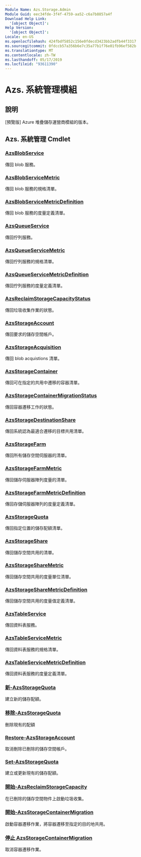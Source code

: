 ```yaml
---
Module Name: Azs.Storage.Admin
Module Guid: eec34fde-3f4f-4759-aa52-c6a7b8857a4f
Download Help Link:
  '[object Object]': 
Help Version:
  '[object Object]': 
Locale: en-US
ms.openlocfilehash: 424fbdf5852c156e0fdecd3423bb2adfb44f3317
ms.sourcegitcommit: 0fdccb57a356b6e7c35a77b1f76e01fb96ef582b
ms.translationtype: MT
ms.contentlocale: zh-TW
ms.lasthandoff: 05/17/2019
ms.locfileid: "93611390"
---
```

# Azs. 系統管理模組
## 說明
[預覽版] Azure 堆疊儲存運營商模組的版本。

## Azs. 系統管理 Cmdlet
### [AzsBlobService](Get-AzsBlobService.md)
傳回 blob 服務。

### [AzsBlobServiceMetric](Get-AzsBlobServiceMetric.md)
傳回 blob 服務的規格清單。

### [AzsBlobServiceMetricDefinition](Get-AzsBlobServiceMetricDefinition.md)
傳回 blob 服務的度量定義清單。

### [AzsQueueService](Get-AzsQueueService.md)
傳回佇列服務。

### [AzsQueueServiceMetric](Get-AzsQueueServiceMetric.md)
傳回佇列服務的規格清單。

### [AzsQueueServiceMetricDefinition](Get-AzsQueueServiceMetricDefinition.md)
傳回佇列服務的度量定義清單。

### [AzsReclaimStorageCapacityStatus](Get-AzsReclaimStorageCapacityStatus.md)
傳回垃圾收集作業的狀態。

### [AzsStorageAccount](Get-AzsStorageAccount.md)
傳回要求的儲存空間帳戶。

### [AzsStorageAcquisition](Get-AzsStorageAcquisition.md)
傳回 blob acquistions 清單。

### [AzsStorageContainer](Get-AzsStorageContainer.md)
傳回可在指定的共用中遷移的容器清單。

### [AzsStorageContainerMigrationStatus](Get-AzsStorageContainerMigrationStatus.md)
傳回容器遷移工作的狀態。

### [AzsStorageDestinationShare](Get-AzsStorageDestinationShare.md)
傳回系統認為最適合遷移的目標共用清單。

### [AzsStorageFarm](Get-AzsStorageFarm.md)
傳回所有儲存空間伺服器的清單。

### [AzsStorageFarmMetric](Get-AzsStorageFarmMetric.md)
傳回儲存伺服器陣列度量的清單。

### [AzsStorageFarmMetricDefinition](Get-AzsStorageFarmMetricDefinition.md)
傳回存儲伺服器陣列的度量定義清單。

### [AzsStorageQuota](Get-AzsStorageQuota.md)
傳回指定位置的儲存配額清單。

### [AzsStorageShare](Get-AzsStorageShare.md)
傳回儲存空間共用的清單。

### [AzsStorageShareMetric](Get-AzsStorageShareMetric.md)
傳回儲存空間共用的度量單位清單。

### [AzsStorageShareMetricDefinition](Get-AzsStorageShareMetricDefinition.md)
傳回儲存空間共用的度量值定義清單。

### [AzsTableService](Get-AzsTableService.md)
傳回資料表服務。

### [AzsTableServiceMetric](Get-AzsTableServiceMetric.md)
傳回資料表服務的規格清單。

### [AzsTableServiceMetricDefinition](Get-AzsTableServiceMetricDefinition.md)
傳回資料表服務的度量定義清單。

### [新-AzsStorageQuota](New-AzsStorageQuota.md)
建立新的儲存配額。

### [移除-AzsStorageQuota](Remove-AzsStorageQuota.md)
刪除現有的配額

### [Restore-AzsStorageAccount](Restore-AzsStorageAccount.md)
取消刪除已刪除的儲存空間帳戶。

### [Set-AzsStorageQuota](Set-AzsStorageQuota.md)
建立或更新現有的儲存配額。

### [開始-AzsReclaimStorageCapacity](Start-AzsReclaimStorageCapacity.md)
在已刪除的儲存空間物件上啟動垃圾收集。

### [開始-AzsStorageContainerMigration](Start-AzsStorageContainerMigration.md)
啟動容器遷移作業，將容器遷移至指定的目的地共用。

### [停止 AzsStorageContainerMigration](Stop-AzsStorageContainerMigration.md)
取消容器遷移作業。

